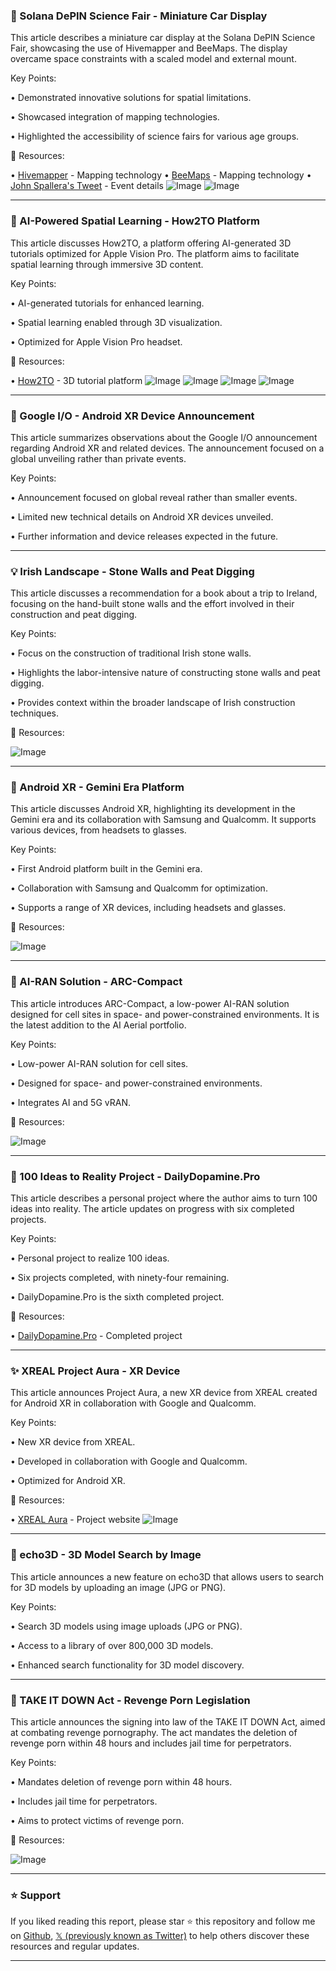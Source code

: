 ### 🤖 Solana DePIN Science Fair - Miniature Car Display

This article describes a miniature car display at the Solana DePIN Science Fair, showcasing the use of Hivemapper and BeeMaps.  The display overcame space constraints with a scaled model and external mount.

Key Points:

• Demonstrated innovative solutions for spatial limitations.


• Showcased integration of mapping technologies.


• Highlighted the accessibility of science fairs for various age groups.



🔗 Resources:

• [Hivemapper](https://x.com/Hivemapper) - Mapping technology
• [BeeMaps](https://x.com/TryBeeMaps) - Mapping technology
• [John Spallera's Tweet](https://x.com/johnrspallera/status/1925227084630175816) - Event details
![Image](https://pbs.twimg.com/media/GrfH0yeXsAURJtK?format=jpg&name=small)
![Image](https://pbs.twimg.com/media/GrfH0ykXsAQrYmN?format=jpg&name=small)


---
### 🚀  AI-Powered Spatial Learning - How2TO Platform

This article discusses How2TO, a platform offering AI-generated 3D tutorials optimized for Apple Vision Pro.  The platform aims to facilitate spatial learning through immersive 3D content.

Key Points:

• AI-generated tutorials for enhanced learning.


• Spatial learning enabled through 3D visualization.


• Optimized for Apple Vision Pro headset.



🔗 Resources:

• [How2TO](https://how2to.com) - 3D tutorial platform
![Image](https://pbs.twimg.com/media/GqMgeK2awAAfRHY?format=jpg&name=360x360)
![Image](https://pbs.twimg.com/media/GqMgfeHbEAAZPXE?format=jpg&name=360x360)
![Image](https://pbs.twimg.com/media/GqMgw6BaMAA04tI?format=jpg&name=360x360)
![Image](https://pbs.twimg.com/media/GqMhXJWa4AAtKu7?format=jpg&name=small)


---
### 🤖 Google I/O - Android XR Device Announcement

This article summarizes observations about the Google I/O announcement regarding Android XR and related devices. The announcement focused on a global unveiling rather than private events.

Key Points:

•  Announcement focused on global reveal rather than smaller events.


•  Limited new technical details on Android XR devices unveiled.


•  Further information and device releases expected in the future.



---
### 💡  Irish Landscape - Stone Walls and Peat Digging

This article discusses a recommendation for a book about a trip to Ireland, focusing on the hand-built stone walls and the effort involved in their construction and peat digging.

Key Points:

• Focus on the construction of traditional Irish stone walls.


• Highlights the labor-intensive nature of constructing stone walls and peat digging.


• Provides context within the broader landscape of Irish construction techniques.


🔗 Resources:

![Image](https://pbs.twimg.com/media/GrTznY3WwAAHNi7?format=png&name=small)


---
### 🤖 Android XR - Gemini Era Platform

This article discusses Android XR, highlighting its development in the Gemini era and its collaboration with Samsung and Qualcomm.  It supports various devices, from headsets to glasses.

Key Points:

• First Android platform built in the Gemini era.


• Collaboration with Samsung and Qualcomm for optimization.


• Supports a range of XR devices, including headsets and glasses.


🔗 Resources:

![Image](https://pbs.twimg.com/tweet_video_thumb/Graci3QagAA9lwt.jpg)


---
### 🤖 AI-RAN Solution - ARC-Compact

This article introduces ARC-Compact, a low-power AI-RAN solution designed for cell sites in space- and power-constrained environments.  It is the latest addition to the AI Aerial portfolio.


Key Points:

• Low-power AI-RAN solution for cell sites.


• Designed for space- and power-constrained environments.


• Integrates AI and 5G vRAN.


🔗 Resources:

![Image](https://pbs.twimg.com/media/GrVJtliXIAA2Lp3?format=jpg&name=small)


---
### 🚀 100 Ideas to Reality Project - DailyDopamine.Pro

This article describes a personal project where the author aims to turn 100 ideas into reality.  The article updates on progress with six completed projects.

Key Points:

•  Personal project to realize 100 ideas.


•  Six projects completed, with ninety-four remaining.


•  DailyDopamine.Pro is the sixth completed project.


🔗 Resources:

• [DailyDopamine.Pro](http://DailyDopamine.Pro) - Completed project


---
### ✨  XREAL Project Aura - XR Device

This article announces Project Aura, a new XR device from XREAL created for Android XR in collaboration with Google and Qualcomm.

Key Points:

• New XR device from XREAL.


• Developed in collaboration with Google and Qualcomm.


• Optimized for Android XR.


🔗 Resources:

• [XREAL Aura](https://xreal.com/aura/) - Project website
![Image](https://pbs.twimg.com/media/GraVjQRagAAqCDF?format=jpg&name=small)


---
### 🚀 echo3D - 3D Model Search by Image

This article announces a new feature on echo3D that allows users to search for 3D models by uploading an image (JPG or PNG).

Key Points:

• Search 3D models using image uploads (JPG or PNG).


• Access to a library of over 800,000 3D models.


• Enhanced search functionality for 3D model discovery.



---
### 🤖  TAKE IT DOWN Act - Revenge Porn Legislation

This article announces the signing into law of the TAKE IT DOWN Act, aimed at combating revenge pornography.  The act mandates the deletion of revenge porn within 48 hours and includes jail time for perpetrators.

Key Points:

• Mandates deletion of revenge porn within 48 hours.


• Includes jail time for perpetrators.


• Aims to protect victims of revenge porn.


🔗 Resources:

![Image](https://pbs.twimg.com/amplify_video_thumb/1924548314596323329/img/ANaDg-JTdEbkRI51.jpg)


---

### ⭐️ Support

If you liked reading this report, please star ⭐️ this repository and follow me on [Github](https://github.com/Drix10), [𝕏 (previously known as Twitter)](https://x.com/DRIX_10_) to help others discover these resources and regular updates.

---